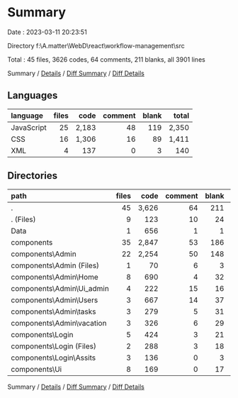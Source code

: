 # Summary

Date : 2023-03-11 20:23:51

Directory f:\\A.matter\\WebD\\react\\workflow-management\\src

Total : 45 files,  3626 codes, 64 comments, 211 blanks, all 3901 lines

Summary / [Details](details.md) / [Diff Summary](diff.md) / [Diff Details](diff-details.md)

## Languages
| language | files | code | comment | blank | total |
| :--- | ---: | ---: | ---: | ---: | ---: |
| JavaScript | 25 | 2,183 | 48 | 119 | 2,350 |
| CSS | 16 | 1,306 | 16 | 89 | 1,411 |
| XML | 4 | 137 | 0 | 3 | 140 |

## Directories
| path | files | code | comment | blank | total |
| :--- | ---: | ---: | ---: | ---: | ---: |
| . | 45 | 3,626 | 64 | 211 | 3,901 |
| . (Files) | 9 | 123 | 10 | 24 | 157 |
| Data | 1 | 656 | 1 | 1 | 658 |
| components | 35 | 2,847 | 53 | 186 | 3,086 |
| components\\Admin | 22 | 2,254 | 50 | 148 | 2,452 |
| components\\Admin (Files) | 1 | 70 | 6 | 3 | 79 |
| components\\Admin\\Home | 8 | 690 | 4 | 32 | 726 |
| components\\Admin\\Ui_admin | 4 | 222 | 15 | 16 | 253 |
| components\\Admin\\Users | 3 | 667 | 14 | 37 | 718 |
| components\\Admin\\tasks | 3 | 279 | 5 | 31 | 315 |
| components\\Admin\\vacation | 3 | 326 | 6 | 29 | 361 |
| components\\Login | 5 | 424 | 3 | 21 | 448 |
| components\\Login (Files) | 2 | 288 | 3 | 18 | 309 |
| components\\Login\\Assits | 3 | 136 | 0 | 3 | 139 |
| components\\Ui | 8 | 169 | 0 | 17 | 186 |

Summary / [Details](details.md) / [Diff Summary](diff.md) / [Diff Details](diff-details.md)
